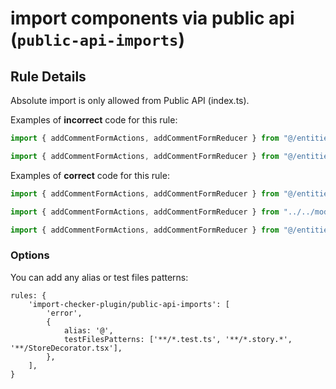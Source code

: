 # import components via public api (`public-api-imports`)

## Rule Details

Absolute import is only allowed from Public API (index.ts).

Examples of **incorrect** code for this rule:

```js
import { addCommentFormActions, addCommentFormReducer } from "@/entities/Article/model/slices/addCommentFormSlice"
```
```js
import { addCommentFormActions, addCommentFormReducer } from "@/entities/Article/testing/file.tsx"
```

Examples of **correct** code for this rule:

```js
import { addCommentFormActions, addCommentFormReducer } from "@/entities/Article"
```
```js
import { addCommentFormActions, addCommentFormReducer } from "../../model/slices/addCommentFormSlice"
```
```js
import { addCommentFormActions, addCommentFormReducer } from "@/entities/Article/testing"
```

### Options

You can add any alias or test files patterns:

    rules: {
        'import-checker-plugin/public-api-imports': [
            'error',
            {
                alias: '@',
                testFilesPatterns: ['**/*.test.ts', '**/*.story.*', '**/StoreDecorator.tsx'],
            },
        ],
    }
